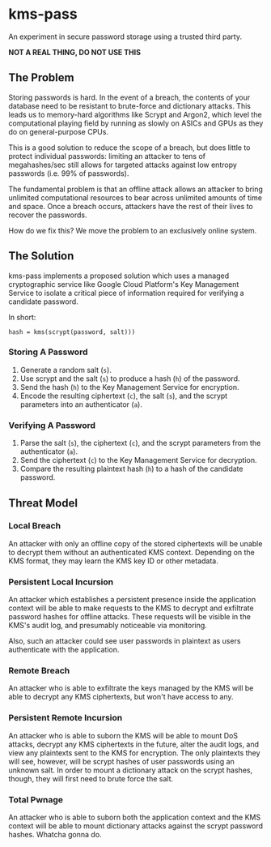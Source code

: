 # kms-pass

An experiment in secure password storage using a trusted third party.

**NOT A REAL THING, DO NOT USE THIS**

## The Problem

Storing passwords is hard. In the event of a breach, the contents of your database need to be
resistant to brute-force and dictionary attacks. This leads us to memory-hard algorithms like Scrypt
and Argon2, which level the computational playing field by running as slowly on ASICs and GPUs as
they do on general-purpose CPUs.

This is a good solution to reduce the scope of a breach, but does little to protect individual
passwords: limiting an attacker to tens of megahashes/sec still allows for targeted attacks against
low entropy passwords (i.e. 99% of passwords).

The fundamental problem is that an offline attack allows an attacker to bring unlimited
computational resources to bear across unlimited amounts of time and space. Once a breach occurs,
attackers have the rest of their lives to recover the passwords.

How do we fix this? We move the problem to an exclusively online system.

## The Solution

kms-pass implements a proposed solution which uses a managed cryptographic service like Google Cloud
Platform's Key Management Service to isolate a critical piece of information required for verifying
a candidate password.

In short:

``` 
hash = kms(scrypt(password, salt)))
```

### Storing A Password

1. Generate a random salt (`s`).
2. Use scrypt and the salt (`s`) to produce a hash (`h`) of the password.
3. Send the hash (`h`) to the Key Management Service for encryption.
4. Encode the resulting ciphertext (`c`), the salt (`s`), and the scrypt parameters into an 
   authenticator (`a`).

### Verifying A Password

1. Parse the salt (`s`), the ciphertext (`c`), and the scrypt parameters from the authenticator 
   (`a`).
2. Send the ciphertext (`c`) to the Key Management Service for decryption.
3. Compare the resulting plaintext hash (`h`) to a hash of the candidate password.

## Threat Model

### Local Breach

An attacker with only an offline copy of the stored ciphertexts will be unable to decrypt them
without an authenticated KMS context. Depending on the KMS format, they may learn the KMS key ID or
other metadata.
 
### Persistent Local Incursion

An attacker which establishes a persistent presence inside the application context will be able to
make requests to the KMS to decrypt and exfiltrate password hashes for offline attacks. These 
requests will be visible in the KMS's audit log, and presumably noticeable via monitoring.

Also, such an attacker could see user passwords in plaintext as users authenticate with the
application.

### Remote Breach

An attacker who is able to exfiltrate the keys managed by the KMS will be able to decrypt any KMS 
ciphertexts, but won't have access to any.

### Persistent Remote Incursion

An attacker who is able to suborn the KMS will be able to mount DoS attacks, decrypt any KMS
ciphertexts in the future, alter the audit logs, and view any plaintexts sent to the KMS for
encryption. The only plaintexts they will see, however, will be scrypt hashes of user passwords
using an unknown salt. In order to mount a dictionary attack on the scrypt hashes, though, they will
first need to brute force the salt.

### Total Pwnage

An attacker who is able to suborn both the application context and the KMS context will be able to
mount dictionary attacks against the scrypt password hashes. Whatcha gonna do.